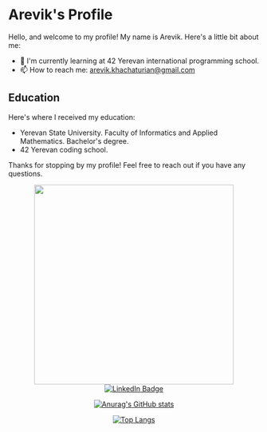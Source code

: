 # Arevik's Profile

Hello, and welcome to my profile! My name is Arevik. Here's a little bit about me:

- 🌱 I'm currently learning at 42 Yerevan international programming school.
- 📫 How to reach me: arevik.khachaturian@gmail.com


## Education

Here's where I received my education:

- Yerevan State University. Faculty of Informatics and Applied Mathematics. Bachelor's degree.
- 42 Yerevan coding school.

Thanks for stopping by my profile! Feel free to reach out if you have any questions.



<div id="header" align="center">
  <img src="https://media.giphy.com/media/L1R1tvI9svkIWwpVYr/giphy.gif" width="400">
  
<div id="badges">
  <a href="https://www.linkedin.com/in/arevik-khachaturian-084a78209">
    <img src="https://img.shields.io/badge/LinkedIn-blue?style=for-the-badge&logo=linkedin&logoColor=white" alt="LinkedIn Badge"/>
  </a>
<!--   <a href="your-youtube-URL">
    <img src="https://img.shields.io/badge/YouTube-red?style=for-the-badge&logo=youtube&logoColor=white" alt="Youtube Badge"/>
  </a>
  <a href="your-twitter-URL">
    <img src="https://img.shields.io/badge/Twitter-blue?style=for-the-badge&logo=twitter&logoColor=white" alt="Twitter Badge"/>
  </a> -->
</div>
<img src="https://komarev.com/ghpvc/?username=areeviik&style=flat-square&color=blue" alt=""/>



[![Anurag's GitHub stats](https://github-readme-stats.vercel.app/api?username=areeviik&show_icons=true&theme=cobalt&count_private=true)](https://github.com/areeviik/github-readme-stats)

[![Top Langs](https://github-readme-stats.vercel.app/api/top-langs/?username=areeviik&langs_count=15&layout=compact)](https://github.com/areeviik/github-readme-stats)
